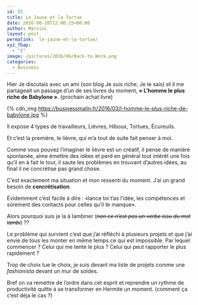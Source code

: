 ```yaml
---
id: 55
title: Le Jaune et la Tortue
date: 2016-06-28T12:00:15+00:00
author: MarvinL
layout: post
permalink:  le-jaune-et-la-tortue/
xyz_fbap:
  - "1"
image: /pictures/2016/06/Back-to-Work.png
categories:
  - Business
---
```

Hier Je discutais avec un ami (son blog Je suis riche, Je le sais) et il me partageait un passage d&rsquo;un de ses livres du moment, **« L&rsquo;homme le plus riche de Babylone »**. (prochain achat livre)

{% cdn_img https://businessmalin.fr/2016/03/l-homme-le-plus-riche-de-babylone.jpg %}
  
Il expose 4 types de travailleurs, Lièvres, Hiboux, Tortues, Écureuils.
  
Et c&rsquo;est la première, le lièvre, qui m&rsquo;a tout de suite fait penser à moi.

Comme vous pouvez l&rsquo;imaginer le lièvre est un créatif, il pense de manière spontanée, aime émettre des idées et perd en général tout intérêt une fois qu&rsquo;il en à fait le tour, il saute les problèmes en trouvant d&rsquo;autres idées, au final il ne concrétise pas grand chose.
  
C&rsquo;est exactement ma situation et mon ressenti du moment. J&rsquo;ai un grand besoin de **concrétisation**.
  
Évidemment c&rsquo;est facile à dire : «lance toi t&rsquo;as l&rsquo;idée, les compétences et sûrement des contacts pour celles qu&rsquo;il te manque».
  
Alors pourquoi suis je la à lambiner (<del><em>non ce n&rsquo;est pas un verbe issu du mot lambi</em></del>) ??
  
Le problème qui survient c&rsquo;est que j&rsquo;ai réfléchi à plusieurs projets et que j&rsquo;ai envie de tous les monter en même temps ce qui est impossible. Par lequel commencer ? Celui qui me tente le plus ? Celui qui peut rapporter le plus rapidement ?
  
Trop de choix tue le choix, je suis devant ma liste de projets comme une _fashionista_ devant un mur de soldes.
  
Bref on va remettre de l&rsquo;ordre dans cet esprit et reprendre un rythme de productivité quitte à se transformer en Hermite un moment. (comment ça c&rsquo;est déja le cas ?)

&nbsp;
